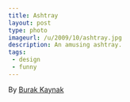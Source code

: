 ```yaml
---
title: Ashtray
layout: post
type: photo
imageurl: /u/2009/10/ashtray.jpg
description: An amusing ashtray.
tags:
 - design
 - funny
---
```

By [Burak Kaynak][1]

[1]:http://www.burakkaynak.com/works/fire-alarmashtray/